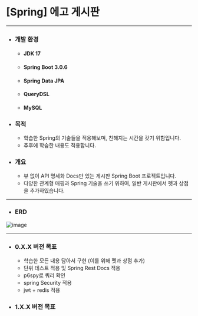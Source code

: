 # [Spring] 에고 게시판

--- 

- ### 개발 환경
    - #### JDK 17
    - #### Spring Boot 3.0.6
    - #### Spring Data JPA
    - #### QueryDSL
    - #### MySQL

- ### 목적
    - 학습한 Spring의 기술들을 적용해보며, 친해지는 시간을 갖기 위함입니다.
    - 추후에 학습한 내용도 적용합니다.

- ### 개요
    - 뷰 없이 API 명세화 Docs만 있는 게시판 Spring Boot 프로젝트입니다.
    - 다양한 관계형 매핑과 Spring 기술을 쓰기 위하여, 일반 게시판에서 펫과 상점을 추가하였습니다.

---

- ### ERD
![image](https://github.com/kawkmin/Ego-Board/assets/86940335/a17a4fd2-0759-4739-b7ba-37031b25e8af)

---

- ### 0.X.X 버전 목표
    - 학습한 모든 내용 담아서 구현 (이를 위해 펫과 상점 추가)
    - 단위 테스트 적용 및 Spring Rest Docs 적용
    - p6spy로 쿼리 확인
    - spring Security 적용
    - jwt + redis 적용


- ### 1.X.X 버전 목표
   

